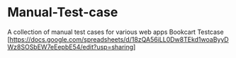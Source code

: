 # Manual-Test-case
A collection of manual test cases for various web apps
Bookcart Testcase [https://docs.google.com/spreadsheets/d/18zQA56iLL0Dw8TEkd1woaByyDWz8SOSbEW7eEepbE54/edit?usp=sharing]
